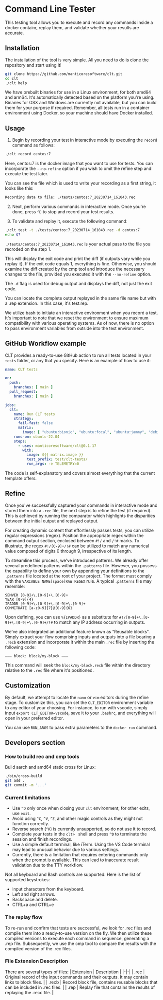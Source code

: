 # Command Line Tester

This testing tool allows you to execute and record any commands inside a docker containr, replay them, and validate whether your results are accurate.

## Installation

The installation of the tool is very simple. All you need to do is clone the repository and start using it!

```bash
git clone https://github.com/manticoresoftware/clt.git
cd clt
./clt help
```

We have prebuilt binaries for use in a Linux environment, for both amd64 and arm64. It's automatically detected based on the platform you're using. Binaries for OSX and Windows are currently not available, but you can build them for your purpose if required. Remember, all tests run in a container environment using Docker, so your machine should have Docker installed.

## Usage

1. Begin by recording your test in interactive mode by executing the `record` command as follows:

  ```bash
  ./clt record centos:7
  ```

  Here, centos:7 is the docker image that you want to use for tests. You can incorporate the `--no-refine` option if you wish to omit the refine step and execute the test later.

  You can see the file which is used to write your recording as a first string, it looks like this:

  ```bash
  Recording data to file: ./tests/centos:7_20230714_161043.rec
  ```

2. Next, perform various commands in interactive mode. Once you're done, press `^D` to stop and record your test results.

3. To validate and replay it, execute the following command:

  ```bash
  ./clt test -t ./tests/centos:7_20230714_161043.rec -d centos:7
  echo $?
  ```

  `./tests/centos:7_20230714_161043.rec` is your actual pass to the file you recroded on the step 1.

  This will display the exit code and print the diff (if outputs vary while you replay it). If the exit code equals 1, everything is fine. Otherwise, you should examine the diff created by the cmp tool and introduce the necessary changes to the file, provided you executed it with the `--no-refine` option.

  The `-d` flag is used for debug output and displays the diff, not just the exit code.

  You can locate the complete output replayed in the same file name but with a .rep extension. In this case, it's test.rep.

We utilize bash to initiate an interactive environment when you record a test. It's important to note that we reset the environment to ensure maximum compatibility with various operating systems. As of now, there is no option to pass environment variables from outside into the test environment.

## GitHub Workflow example

CLT provides a ready-to-use GitHub action to run all tests located in your `tests` folder, or any that you specify. Here is an example of how to use it:

```yaml
name: CLT tests

on:
  push:
    branches: [ main ]
  pull_request:
    branches: [ main ]

jobs:
  clt:
    name: Run CLT tests
    strategy:
      fail-fast: false
      matrix:
        image: [ "ubuntu:bionic", "ubuntu:focal", "ubuntu:jammy", "debian:buster", "debian:bullseye", "debian:bookworm" ]
    runs-on: ubuntu-22.04
    steps:
      - uses: manticoresoftware/clt@0.1.17
        with:
          image: ${{ matrix.image }}
          test_prefix: test/clt-tests/
          run_args: -e TELEMETRY=0
```

The code is self-explanatory and covers almost everything that the current template offers.

## Refine

Once you've successfully captured your commands in interactive mode and stored them into a `.rec` file, the next step is to refine the test (if required). This is achieved by running the comparator which highlights the disparities between the initial output and replayed output.

For creating dynamic content that effortlessly passes tests, you can utilize regular expressions (regex). Position the appropriate regex within the command output section, enclosed between `#!/` and `/!#` marks. To illustrate, the regex `#!/[0-9]+/!#` can be utilized to match any numerical value composed of digits 0 through 9, irrespective of its length.

To streamline this process, we've introduced patterns. We already offer several predefined patterns within the `.patterns` file. However, you possess the capability to define your own by appending your definitions to the `.patterns` file located at the root of your project. The format must comply with the `VARIABLE NAME[space]RAW REGEX` rule. A typical `.patterns` file may resemble:

```text
SEMVER [0-9]+\.[0-9]+\.[0-9]+
YEAR [0-9]{4}
IPADDR [0-9]+\.[0-9]+\.[0-9]+\.[0-9]+
COMMITDATE [a-z0-9]{7}@[0-9]{6}
```

Upon defining, you can use `%{IPADDR}` as a substitute for `#!/[0-9]+\.[0-9]+\.[0-9]+\.[0-9]+/!#` to match any IP address occurring in outputs.

We've also integrated an additional feature known as "Reusable blocks". Simply extract your flow comprising inputs and outputs into a file bearing a `.recb` extension and incorporate it within the main `.rec` file by inserting the following code:

```text
––– block: block/my-block –––
```

This command will seek the `block/my-block.recb` file within the directory relative to the `.rec` file where it's positioned.

## Customization

By default, we attempt to locate the `nano` or `vim` editors during the refine stage. To customize this, you can set the `CLT_EDITOR` environment variable to any editor of your choosing. For instance, to run with vscode, simply input `export CLT_EDITOR=vscode`, save it to your `.bashrc`, and everything will open in your preferred editor.

You can use `RUN_ARGS` to pass extra parameters to the `docker run` command.

## Developers section

### How to build rec and cmp tools

Build aarch and amd64 static cross for Linux:

```bash
./bin/cross-build
git add .
git commit -m '...'
```

### Current limitations

- Use `^D` only once when closing your `clt` environment; for other exits, use `exit`.
- Avoid using `^C`, `^V`, `^Z`, and other magic controls as they might not function correctly.
- Reverse search (`^R`) is currently unsupported, so do not use it to record.
- Complete your tests in the `clt> ` shell and press `^D` to terminate the session and finish recordings.
- Use a simple default terminal, like iTerm. Using the VS Code terminal may lead to unusual behavior due to various settings.
- Currently, there is a limitation that requires entering commands only when the prompt is available. This can lead to inaccurate result validation due to the TTY workflow.

Not all keyboard and Bash controls are supported. Here is the list of supported keystrokes:

- Input characters from the keyboard.
- Left and right arrows.
- Backspace and delete.
- CTRL+a and CTRL+e

### The replay flow

To re-run and confirm that tests are successful, we look for .rec files and compile them into a ready-to-use version on the fly. We then utilize these compiled versions to execute each command in sequence, generating a .rep file. Subsequently, we use the cmp tool to compare the results with the compiled version of the .rec files.

### File Extension Description

There are several types of files:
| Extension | Description |
|-|-|
| .rec | Original record of the input commands and their outputs. It may contain links to block files. |
| .recb | Record block file, contains reusable blocks that can be included in .rec files. |
| .rep | Replay file that contains the results of replaying the .recc file. |
